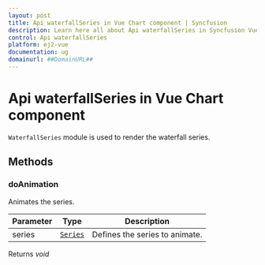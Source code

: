 ```yaml
---
layout: post
title: Api waterfallSeries in Vue Chart component | Syncfusion
description: Learn here all about Api waterfallSeries in Syncfusion Vue Chart component of Syncfusion Essential JS 2 and more.
control: Api waterfallSeries 
platform: ej2-vue
documentation: ug
domainurl: ##DomainURL##
---
```


# Api waterfallSeries in Vue Chart component

`WaterfallSeries` module is used to render the waterfall series.

## Methods

### doAnimation

Animates the series.

| Parameter | Type | Description |
|------|------|-------------|
| series |  [`Series`](https://ej2.syncfusion.com/vue/documentation/api-series.html) | Defines the series to animate. |

Returns *void*
